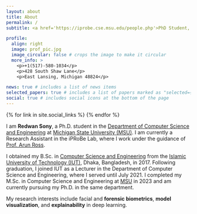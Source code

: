 ```yaml
---
layout: about
title: About
permalink: /
subtitle: <a href='https://iprobe.cse.msu.edu/people.php'>PhD Student, iPRoBe Lab, MSU</a> 

profile:
  align: right
  image: prof_pic.jpg
  image_circular: false # crops the image to make it circular
  more_info: >
    <p>+1(517)-580-1034</p>
    <p>428 South Shaw Lane</p>
    <p>East Lansing, Michigan 48824</p>

news: true # includes a list of news items
selected_papers: true # includes a list of papers marked as "selected={true}"
social: true # includes social icons at the bottom of the page
---
```


<!-- Social Links -->
<div class="social-links">
  {% for link in site.social_links %}
    <a href="{{ link.url }}" target="_blank" title="{{ link.title }}">
      <i class="{{ link.icon }}"></i>
    </a>
  {% endfor %}
</div>




I am **Redwan Sony**, a Ph.D. student in the [Department of Computer Science and Engineering](https://engineering.msu.edu/about/departments/cse) at [Michigan State University (MSU)](https://msu.edu/). I am currently a Research Assistant in the iPRoBe Lab, where I work under the guidance of [Prof. Arun Ross](https://rossarun.wixsite.com/arun-ross).

I obtained my B.Sc. in [Computer Science and Engineering](https://cse.iutoic-dhaka.edu/) from the [Islamic University of Technology (IUT)](https://iutoic-dhaka.edu/), Dhaka, Bangladesh, in 2017. Following graduation, I joined IUT as a Lecturer in the Department of Computer Science and Engineering, where I served until July 2021. I completed my M.Sc. in Computer Science and Engineering at [MSU]((https://msu.edu/)) in 2023 and am currently pursuing my Ph.D. in the same department.

My research interests include facial and **forensic biometrics**, **model visualization**, and **explainability** in deep learning.



<!-- <>Put your address / P.O. box / other info right below your picture. You can also disable any of these elements by editing `profile` property of the YAML header of your `_pages/about.md`. Edit `_bibliography/papers.bib` and Jekyll will render your [publications page](/al-folio/publications/) automatically.

Link to your social media connections, too. This theme is set up to use [Font Awesome icons](https://fontawesome.com/) and [Academicons](https://jpswalsh.github.io/academicons/), like the ones below. Add your Facebook, Twitter, LinkedIn, Google Scholar, or just disable all of them.<> -->

